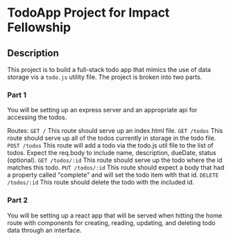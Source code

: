 # TodoApp Project for Impact Fellowship

## Description
This project is to build a full-stack todo app that mimics the use of data storage vis a ```todo.js``` utility file. The project is broken into two parts.

### Part 1
You will be setting up an express server and an appropriate api for accessing the todos.

Routes: 
```GET /``` This route should serve up an index.html file.
```GET /todos``` This route should serve up all of the todos currently in storage in the todo file.
```POST /todos``` This route will add a todo via the todo.js util file to the list of todos. Expect the req.body to include name, description, dueDate, status (optional).
```GET /todos/:id``` This route should serve up the todo where the id matches this todo.
```PUT /todos/:id``` This route should expect a body that had a property called "complete" and will set the todo item with that id.
```DELETE /todos/:id``` This route should delete the todo with the included id.


### Part 2
You will be setting up a react app that will be served when hitting the home route with components for creating, reading, updating, and deleting todo data through an interface.